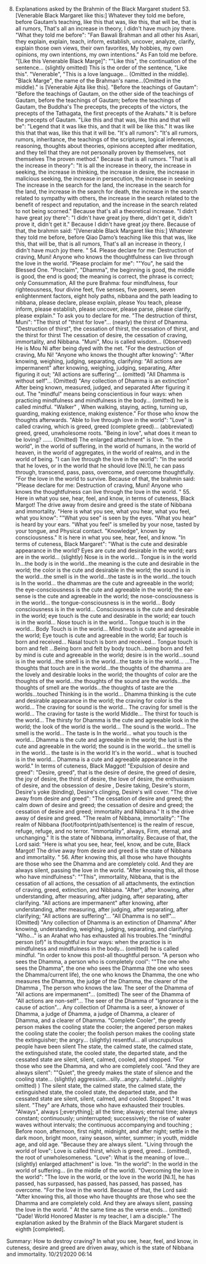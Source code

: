 8. Explanations asked by the Brahmin of the Black Margaret student
    53. [Venerable Black Margaret like this:] Whatever they told me before, before Gautam’s teaching,
       like this that was, like this, that will be, that is all rumors,
       That's all an increase in theory, I didn't have much joy there.
"What they told me before": "Fan Bawali Brahman and all other his Asari, they explain, explain, teach, inform, establish, uncover, analyze, clarify, explain those own views, their own favorites, My hobbies, my own opinions, my own intentions, my own intentions.” As Fan told me before.
"[Like this Venerable Black Marge]": ""Like this", the continuation of the sentence... (slightly omitted) This is the order of the sentence, "Like this". "Venerable", "This is a love language... (Omitted in the middle). "Black Marge", the name of the Brahman's name...(Omitted in the middle)." is [Venerable Ajita like this].
"Before the teachings of Gautam": "Before the teachings of Gautam, on the other side of the teachings of Gautam, before the teachings of Gautam; before the teachings of Gautam, the Buddha's The precepts, the precepts of the victors, the precepts of the Tathagata, the first precepts of the Arahats." It is before the precepts of Gautam.
     "Like this and that was, like this and that will be": "Legend that it was like this, and that it will be like this." It was like this that that was, like this that it will be.
"It's all rumors": "It's all rumors, rumors, inheritance, the teachings of the scriptures, logical inferences, reasoning, thoughts about theories, opinions accepted after meditation, and they tell that they are not personally proven by themselves, not themselves The proven method." Because that is all rumors.
"That is all the increase in theory": "It is all the increase in theory, the increase in seeking, the increase in thinking, the increase in desire, the increase in malicious seeking, the increase in persecution, the increase in seeking The increase in the search for the land, the increase in the search for the land, the increase in the search for death, the increase in the search related to sympathy with others, the increase in the search related to the benefit of respect and reputation, and the increase in the search related to not being scorned." Because that's all a theoretical increase.
     "I didn't have great joy there": "I didn't have great joy there, didn't get it, didn't prove it, didn't get it." Because I didn't have great joy there.
     Because of that, the brahmin said:
     "[Venerable Black Margaret like this:] Whatever they told me before, before Qiao Damo’s teaching
       like this that was, like this, that will be, that is all rumors,
       That's all an increase in theory, I didn't have much joy there. "
    54. Please declare for me: Destruction of craving, Muni!
       Anyone who knows the thoughtfulness can live through the love in the world.
"Please proclaim for me": ""You", he said the Blessed One. "Proclaim", "Dhamma", the beginning is good, the middle is good, the end is good; the meaning is correct, the phrase is correct; only Consummation, All the pure Brahma: four mindfulness, four righteousness, four divine feet, five senses, five powers, seven enlightenment factors, eight holy paths, nibbana and the path leading to nibbana, please declare, please explain, please You teach, please inform, please establish, please uncover, please parse, please clarify, please explain." To ask you to declare for me.
"The destruction of thirst, Muni": "The thirst of "thirst for love"... (nearly) the thirst of Dhamma. "Destruction of thirst", the cessation of thirst, the cessation of thirst, and the thirst for thirst The cessation of desire, the cessation of craving, immortality, and Nibbana. "Muni", Mou is called wisdom... (Observed) He is Mou Ni after being dyed with the net. "For the destruction of craving, Mu Ni!
"Anyone who knows the thought after knowing": "After knowing, weighing, judging, separating, clarifying: "All actions are impermanent" after knowing, weighing, judging, separating, After figuring it out; "All actions are suffering"... (omitted) "All Dhamma is without self"... (Omitted) "Any collection of Dhamma is an extinction" After being known, measured, judged, and separated After figuring it out. The "mindful" means being conscientious in four ways: when practicing mindfulness and mindfulness in the body... (omitted) he is called mindful. "Walker" , When walking, staying, acting, turning up, guarding, making existence, making existence." For those who know the thoughts afterwards.
     "Able to live through love in the world": "Love" is called craving, which is greed, greed (complete greed)... (abbreviated) greed, greed, unwholesome roots. "Being in love", what does it mean to be loving? ...... (Omitted) The enlarged attachment" is love. "In the world", in the world of suffering, in the world of humans, in the world of heaven, in the world of aggregates, in the world of realms, and in the world of being. "I can live through the love in the world": "In the world that he loves, or in the world that he should love [Ni.1], he can pass through, transcend, pass, pass, overcome, and overcome thoughtfully. "For the love in the world to survive.
     Because of that, the brahmin said:
     "Please declare for me: Destruction of craving, Muni!
       Anyone who knows the thoughtfulness can live through the love in the world. "
    55. Here in what you see, hear, feel, and know, in terms of cuteness, Black Margot!
      The drive away from desire and greed is the state of Nibbana and immortality.
"Here is what you see, what you hear, what you feel, what you know": ""What you see" is seen by the eyes. "What you hear" is heard by your ears. "What you feel" is smelled by your nose, tasted by your tongue, and Physical contact. "Knowledge", known by consciousness." It is here in what you see, hear, feel, and know.
"In terms of cuteness, Black Margaret": "What is the cute and desirable appearance in the world? Eyes are cute and desirable in the world; ears are in the world... (slightly) Nose is in the world... Tongue is in the world In...the body is in the world...the meaning is the cute and desirable in the world; the color is the cute and desirable in the world; the sound is in the world...the smell is in the world...the taste is in the world...the touch is In the world... the dhammas are the cute and agreeable in the world; the eye-consciousness is the cute and agreeable in the world; the ear-sense is the cute and agreeable in the world; the nose-consciousness is in the world... the tongue-consciousness is in the world... Body consciousness is in the world... Consciousness is the cute and desirable in the world; eye touch is the cute and desirable in the world; ear touch is in the world... Nose touch is in the world... Tongue touch is in the world... Body Touch is in the world... Mind touch is cute and agreeable in the world; Eye touch is cute and agreeable in the world; Ear touch is born and received... Nasal touch is born and received... Tongue touch is born and felt ...Being born and felt by body touch...being born and felt by mind is cute and agreeable in the world; desire is in the world...sound is in the world...the smell is in the world...the taste is in the world... ...The thoughts that touch are in the world...the thoughts of the dhamma are the lovely and desirable looks in the world; the thoughts of color are the thoughts of the world...the thoughts of the sound are the worlds...the thoughts of smell are the worlds...the thoughts of taste are the worlds...touched Thinking is in the world... Dhamma thinking is the cute and desirable appearance in the world; the craving for color is the world... The craving for sound is the world... The craving for smell is the world... The craving for taste is the world Middle... The thirst for touch is the world... The thirsty for Dhamma is the cute and agreeable look in the world; the look of the world is the world... The sound is the world... The smell is the world... The taste is In the world... what you touch is the world... Dhamma is the cute and agreeable in the world; the lust is the cute and agreeable in the world; the sound is in the world... the smell is in the world... the taste is in the world It's in the world... what is touched is in the world... Dhamma is a cute and agreeable appearance in the world." In terms of cuteness, Black Maggot!
"Expulsion of desire and greed": "Desire, greed", that is the desire of desire, the greed of desire, the joy of desire, the thirst of desire, the love of desire, the enthusiasm of desire, and the obsession of desire , Desire taking, Desire's storm, Desire's yoke (binding), Desire's clinging, Desire's will cover. "The drive away from desire and greed": "The cessation of desire and greed; the calm down of desire and greed; the cessation of desire and greed; the cessation of desire and greed; immortality and Nibbana." It is the drive away of desire and greed.
"The realm of Nibbana, immortality": "The realm of Nibbana (foot/footprint/path/sentence) is the realm of rescue, refuge, refuge, and no terror. "Immortality", always, Firm, eternal, and unchanging." It is the state of Nibbana, immortality.
     Because of that, the Lord said:
     "Here is what you see, hear, feel, know, and be cute, Black Margot!
      The drive away from desire and greed is the state of Nibbana and immortality. "
    56. After knowing this, all those who have thoughts are those who see the Dhamma and are completely cold.
       And they are always silent, passing the love in the world.
"After knowing this, all those who have mindfulness": ""This", immortality, Nibbana, that is the cessation of all actions, the cessation of all attachments, the extinction of craving, greed, extinction, and Nibbana. "After", after knowing, after understanding, after measuring, after judging, after separating, after clarifying. "All actions are impermanent" after knowing, after understanding, after measuring, after judging, after separating, after clarifying; "All actions are suffering"... "All Dhamma is no self"... (Omitted) "Any collection of Dhamma is an extinction of Dhamma" After knowing, understanding, weighing, judging, separating, and clarifying. "Who..." is an Arahat who has exhausted all his troubles.The "mindful person (of)" is thoughtful in four ways: when the practice is in mindfulness and mindfulness in the body... (omitted) he is called mindful. "In order to know this post-all thoughtful person.
"A person who sees the Dhamma, a person who is completely cool": ""The one who sees the Dhamma", the one who sees the Dhamma (the one who sees the Dhamma/current life), the one who knows the Dhamma, the one who measures the Dhamma, the judge of the Dhamma, the clearer of the Dhamma , The person who knows the law. The seer of the Dhamma of "All actions are impermanent"... (omitted) The seer of the Dhamma of "All actions are non-self"... The seer of the Dhamma of "Ignorance is the cause of action"... Any collection of Dhamma is a seer, a knower of Dhamma, a judge of Dhamma, a judge of Dhamma, a clearer of Dhamma, and a clearer of Dhamma. "Complete Cooler", the greedy person makes the cooling state the cooler; the angered person makes the cooling state the cooler; the foolish person makes the cooling state the extinguisher; the angry... (slightly) resentful... all unscrupulous people have been silent The state, the calmed state, the calmed state, the extinguished state, the cooled state, the departed state, and the cessated state are silent, silent, calmed, cooled, and stopped. "For those who see the Dhamma, and who are completely cool.
"And they are always silent": ""Quiet", the greedy makes the state of silence and the cooling state... (slightly) aggression...silly...angry...hateful...(slightly omitted) ) The silent state, the calmed state, the calmed state, the extinguished state, the cooled state, the departed state, and the cessated state are silent, silent, calmed, and cooled. Stopped." It was silent. "They" are Arhats, those who have exhausted their troubles. "Always", always [;everything]; all the time; always; eternal time; always constant; continuously; uninterrupted; successively; the rise of water waves without intervals; the continuous accompanying and touching ; Before noon, afternoon, first night, midnight, and after night; settle in the dark moon, bright moon, rainy season, winter, summer; in youth, middle age, and old age. "Because they are always silent.
     "Living through the world of love": Love is called thirst, which is greed, greed... (omitted), the root of unwholesomeness. "Love": What is the meaning of love... (slightly) enlarged attachment" is love. "In the world": In the world in the world of suffering... (in the middle of the world). "Overcoming the love in the world": "The love in the world, or the love in the world [Ni.1], he has passed, has surpassed, has passed, has passed, has passed, has overcome. "For the love in the world.
     Because of that, the Lord said:
     "After knowing this, all those who have thoughts are those who see the Dhamma and are completely cold.
       And they are always silent, passing the love in the world. "
     At the same time as the verse ends... (omitted) "Dade! World Honored Master is my teacher, I am a disciple."
     The explanation asked by the Brahmin of the Black Margaret student is eighth [completed].


Summary:
  How to destroy craving? In what you see, hear, feel, and know, in cuteness, desire and greed are driven away, which is the state of Nibbana and immortality.
  10/21/2020 06:14
